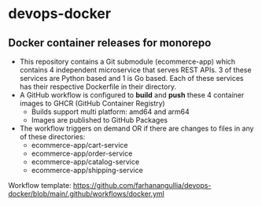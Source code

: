 # devops-docker

## Docker container releases for monorepo

- This repository contains a Git submodule (ecommerce-app) which contains 4 independent microservice that serves REST APIs. 3 of these services are Python based and 1 is Go based. Each of these services has their respective Dockerfile in their directory.
- A GitHub workflow is configured to **build** and **push** these 4 container images to GHCR (GitHub Container Registry)
  - Builds support multi platform: amd64 and arm64
  - Images are published to GitHub Packages
- The workflow triggers on demand OR if there are changes to files in any of these directories:
  - ecommerce-app/cart-service
  - ecommerce-app/order-service
  - ecommerce-app/catalog-service
  - ecommerce-app/shipping-service

Workflow template: https://github.com/farhanangullia/devops-docker/blob/main/.github/workflows/docker.yml

